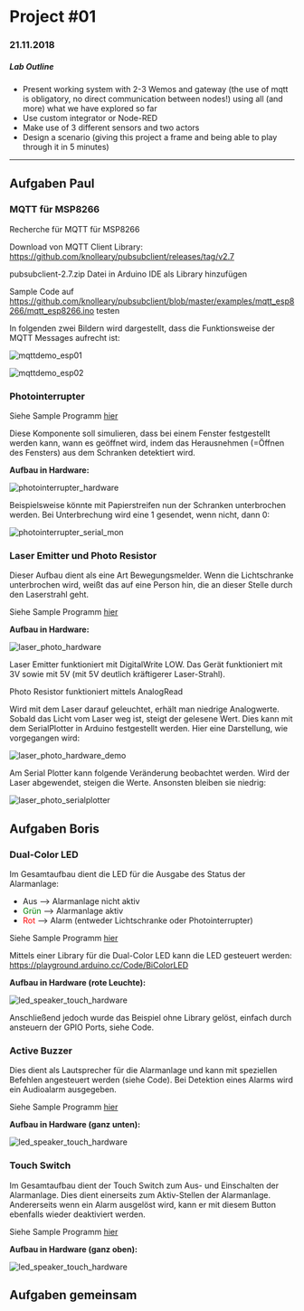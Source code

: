 # Project #01
### 21.11.2018

##### Lab Outline
* Present working system with 2-3 Wemos and gateway (the use of mqtt is obligatory, no direct communication between nodes!) using all (and more) what we have explored so far
* Use custom integrator or Node-RED
* Make use of 3 different sensors and two actors
* Design a scenario (giving this project a frame and being able to play through it in 5 minutes)
---

## Aufgaben Paul

### MQTT für MSP8266

Recherche für MQTT für MSP8266

Download von MQTT Client Library: https://github.com/knolleary/pubsubclient/releases/tag/v2.7

pubsubclient-2.7.zip Datei in Arduino IDE als Library hinzufügen

Sample Code auf https://github.com/knolleary/pubsubclient/blob/master/examples/mqtt_esp8266/mqtt_esp8266.ino testen

In folgenden zwei Bildern wird dargestellt, dass die Funktionsweise der MQTT Messages aufrecht ist:

![mqttdemo_esp01](./img/mqttdemo_esp01.png)



![mqttdemo_esp02](./img/mqttdemo_esp02.png)



### Photointerrupter

Siehe Sample Programm [hier](./code/PhotoInterrupterDemo/PhotoInterrupterDemo.ino)

Diese Komponente soll simulieren, dass bei einem Fenster festgestellt werden kann, wann es geöffnet wird, indem das Herausnehmen (=Öffnen des Fensters) aus dem Schranken detektiert wird.

**Aufbau in Hardware:**

![photointerrupter_hardware](./img/photointerrupter_hardware.jpg)



Beispielsweise könnte mit Papierstreifen nun der Schranken unterbrochen werden. Bei Unterbrechung wird eine 1 gesendet, wenn nicht, dann 0:

![photointerrupter_serial_mon](./img/photointerrupter_serial_mon.png)



### Laser Emitter und Photo Resistor

Dieser Aufbau dient als eine Art Bewegungsmelder. Wenn die Lichtschranke unterbrochen wird, weißt das auf eine Person hin, die an dieser Stelle durch den Laserstrahl geht.

Siehe Sample Programm [hier](./code/LaserEmitterPhotoResistorDemo/LaserEmitterPhotoResistorDemo.ino)

**Aufbau in Hardware:**

![laser_photo_hardware](./img/laser_photo_hardware.jpg)



Laser Emitter funktioniert mit DigitalWrite LOW. Das Gerät funktioniert mit 3V sowie mit 5V (mit 5V deutlich kräftigerer Laser-Strahl).

Photo Resistor funktioniert mittels AnalogRead

Wird mit dem Laser darauf geleuchtet, erhält man niedrige Analogwerte. Sobald das Licht vom Laser weg ist, steigt der gelesene Wert. Dies kann mit dem SerialPlotter in Arduino festgestellt werden. Hier eine Darstellung, wie vorgegangen wird:

![laser_photo_hardware_demo](./img/laser_photo_hardware_demo.jpg)



Am Serial Plotter kann folgende Veränderung beobachtet werden. Wird der Laser abgewendet, steigen die Werte. Ansonsten bleiben sie niedrig:

![laser_photo_serialplotter](./img/laser_photo_serialplotter.png)



## Aufgaben Boris
### Dual-Color LED

Im Gesamtaufbau dient die LED für die Ausgabe des Status der Alarmanlage:

* Aus --> Alarmanlage nicht aktiv
* <span style="color: green;">Grün</span> --> Alarmanlage aktiv
* <span style="color: red;">Rot</span> --> Alarm (entweder Lichtschranke oder Photointerrupter)

Siehe Sample Programm [hier](./code/dualcolorLED/dualcolorLED.ino)

Mittels einer Library für die Dual-Color LED kann die LED gesteuert werden: https://playground.arduino.cc/Code/BiColorLED

**Aufbau in Hardware (rote Leuchte):**

![led_speaker_touch_hardware](./img/led_speaker_touch_hardware.jpg)



Anschließend jedoch wurde das Beispiel ohne Library gelöst, einfach durch ansteuern der GPIO Ports, siehe Code.



### Active Buzzer

Dies dient als Lautsprecher für die Alarmanlage und kann mit speziellen Befehlen angesteuert werden (siehe Code). Bei Detektion eines Alarms wird ein Audioalarm ausgegeben.

Siehe Sample Programm [hier](./code/activeBuzzer/activeBuzzer.ino)

**Aufbau in Hardware (ganz unten):**

![led_speaker_touch_hardware](./img/led_speaker_touch_hardware.jpg)



### Touch Switch

Im Gesamtaufbau dient der Touch Switch zum Aus- und Einschalten der Alarmanlage. Dies dient einerseits zum Aktiv-Stellen der Alarmanlage. Andererseits wenn ein Alarm ausgelöst wird, kann er mit diesem Button ebenfalls wieder deaktiviert werden.

Siehe Sample Programm [hier](./code/touchSwitch/touchSwitch.ino)

**Aufbau in Hardware (ganz oben):**

![led_speaker_touch_hardware](./img/led_speaker_touch_hardware.jpg)



## Aufgaben gemeinsam
